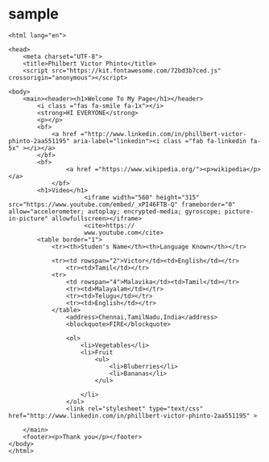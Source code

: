 # sample<!DOCTYPE html>
	<html lang="en">
	
	<head>
		<meta charset="UTF-8">
		<title>Philbert Victor Phinto</title>
		<script src="https://kit.fontawesome.com/72bd3b7ced.js" crossorigin="anonymous"></script>
		
    <body>
    	<main><header><h1>Welcome To My Page</h1></header>
    		<i class ="fas fa-smile fa-1x"></i>
    		<strong>HI EVERYONE</strong>
    		<p></p>
    		<bf> 
    			<a href ="http://www.linkedin.com/in/phillbert-victor-phinto-2aa551195" aria-label="linkedin"><i class ="fab fa-linkedin fa-5x" ></i></a>
    		</bf>
    	    <bf>
    				<a href ="https://www.wikipedia.org/"><p>wikipedia</p></a>
    			</bf>
    		<h1>Video</h1>
    		             <iframe width="560" height="315" src="https://www.youtube.com/embed/_xPI46FTB-Q" frameborder="0" allow="accelerometer; autoplay; encrypted-media; gyroscope; picture-in-picture" allowfullscreen></iframe>	
    		             <cite>https://
    		             www.youtube.com</cite>
    		<table border="1">
    			<tr><th>Studen's Name</th><th>Language Known</th></tr>	

    			<tr><td rowspan="2">Victor</td><td>English</td></tr>
    				<tr><td>Tamil</td></tr>
    			<tr>
    				<td rowspan="4">Malavika</td><td>Tamil</td></tr>
    				<tr><td>Malayalam</td></tr>
    				<tr><td>Telugu</td></tr>
    				<tr><td>English</td></tr>
    			</table>
    				<address>Chennai,TamilNadu,India</address>
    				<blockquote>FIRE</blockquote>
    				
    				<ol>
    					<li>Vegetables</li>
    					<li>Fruit
    						<ul>
    							<li>Bluberries</li>
    							<li>Bananas</li>
    						</ul>
    						
    					</li>
    				</ol>
    				<link rel="stylesheet" type="text/css" href="http://www.linkedin.com/in/phillbert-victor-phinto-2aa551195" >

    	</main>
    	<footer><p>Thank you</p></footer>
    </body>
	</html>
